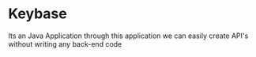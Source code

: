 # Keybase
Its an Java Application through this application we can easily create API's without writing any back-end code

